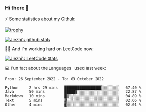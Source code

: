 ### Hi there 👋


⚡ Some statistics about my Github:


[![trophy](https://github-profile-trophy.vercel.app/?username=jiezhi&rank=-B&margin-w=6)](https://github.com/Jiezhi)

[![Jiezhi's github stats](https://github-readme-stats.vercel.app/api?username=Jiezhi&show_icons=true)](https://github.com/Jiezhi/github-readme-stats)


🙇🏼 And I'm working hard on LeetCode now:

[![Jiezhi's LeetCode Stats](https://leetcode-stats.vercel.app/api?username=Jiezhi&theme=Light)](https://leetcode.com/Jiezhi/)

💻 Fun fact about the Languages I used last week:

<!--START_SECTION:waka-->

```text
From: 26 September 2022 - To: 03 October 2022

Python     2 hrs 29 mins   █████████████████░░░░░░░░   67.40 %
Java       50 mins         █████▓░░░░░░░░░░░░░░░░░░░   22.87 %
Markdown   10 mins         █▒░░░░░░░░░░░░░░░░░░░░░░░   04.89 %
Text       5 mins          ▓░░░░░░░░░░░░░░░░░░░░░░░░   02.66 %
Other      4 mins          ▓░░░░░░░░░░░░░░░░░░░░░░░░   02.01 %
```

<!--END_SECTION:waka-->


<!--
[![Top Langs](https://github-readme-stats.vercel.app/api/top-langs/?username=Jiezhi&hide=javascript,html)](https://github.com/Jiezhi/github-readme-stats)

**Jiezhi/Jiezhi** is a ✨ _special_ ✨ repository because its `README.md` (this file) appears on your GitHub profile.

Here are some ideas to get you started:

- 🔭 I’m currently working on ...
- 🌱 I’m currently learning ...
- 👯 I’m looking to collaborate on ...
- 🤔 I’m looking for help with ...
- 💬 Ask me about ...
- 📫 How to reach me: ...
- 😄 Pronouns: ...
- ⚡ Fun fact: ...
-->

